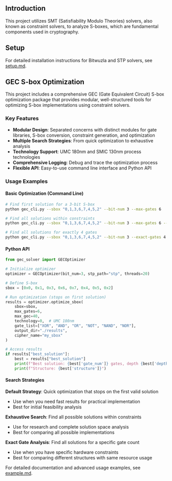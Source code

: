 ## Introduction

This project utilizes SMT (Satisfiability Modulo Theories) solvers, also known as constraint solvers, to analyze S-boxes, which are fundamental components used in cryptography.

## Setup

For detailed installation instructions for Bitwuzla and STP solvers, see [setup.md](docs/setup.md).

## GEC S-box Optimization

This project includes a comprehensive GEC (Gate Equivalent Circuit) S-box optimization package that provides modular, well-structured tools for optimizing S-box implementations using constraint solvers.

### Key Features

- **Modular Design**: Separated concerns with distinct modules for gate libraries, S-box conversion, constraint generation, and optimization
- **Multiple Search Strategies**: From quick optimization to exhaustive analysis
- **Technology Support**: UMC 180nm and SMIC 130nm process technologies
- **Comprehensive Logging**: Debug and trace the optimization process
- **Flexible API**: Easy-to-use command line interface and Python API

### Usage Examples

#### Basic Optimization (Command Line)

```bash
# Find first solution for a 3-bit S-box
python gec_cli.py --sbox "0,1,3,6,7,4,5,2" --bit-num 3 --max-gates 6

# Find all solutions within constraints
python gec_cli.py --sbox "0,1,3,6,7,4,5,2" --bit-num 3 --max-gates 6 --find-all

# Find all solutions for exactly 4 gates
python gec_cli.py --sbox "0,1,3,6,7,4,5,2" --bit-num 3 --exact-gates 4
```

#### Python API

```python
from gec_solver import GECOptimizer

# Initialize optimizer
optimizer = GECOptimizer(bit_num=3, stp_path="stp", threads=20)

# Define S-box
sbox = [0x0, 0x1, 0x3, 0x6, 0x7, 0x4, 0x5, 0x2]

# Run optimization (stops on first solution)
results = optimizer.optimize_sbox(
    sbox=sbox,
    max_gates=6,
    max_gec=40,
    technology=0,  # UMC 180nm
    gate_list=["XOR", "AND", "OR", "NOT", "NAND", "NOR"],
    output_dir="./results",
    cipher_name="my_sbox"
)

# Access results
if results["best_solution"]:
    best = results["best_solution"]
    print(f"Best solution: {best['gate_num']} gates, depth {best['depth']}")
    print(f"Structure: {best['structure']}")
```

#### Search Strategies

**Default Strategy**: Quick optimization that stops on the first valid solution

- Use when you need fast results for practical implementation
- Best for initial feasibility analysis

**Exhaustive Search**: Find all possible solutions within constraints

- Use for research and complete solution space analysis
- Best for comparing all possible implementations

**Exact Gate Analysis**: Find all solutions for a specific gate count

- Use when you have specific hardware constraints
- Best for comparing different structures with same resource usage

For detailed documentation and advanced usage examples, see [example.md](docs/example.md).
